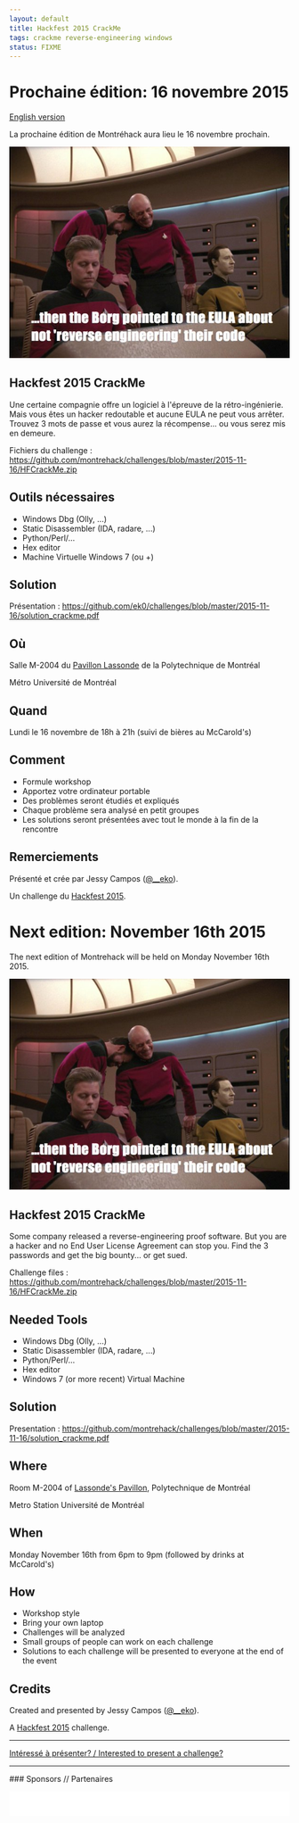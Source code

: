 ```yaml
---
layout: default
title: Hackfest 2015 CrackMe
tags: crackme reverse-engineering windows
status: FIXME
---
```


# Prochaine édition: 16 novembre 2015
[English version](#english)

La prochaine édition de Montréhack aura lieu le 16 novembre prochain.

![...then the Borg pointed to the EULA about not 'reverse engineering' their code](/images/15-11_reverse-engineering_eula.jpg)

## Hackfest 2015 CrackMe

Une certaine compagnie offre un logiciel à l'épreuve de la rétro-ingénierie.
Mais vous êtes un hacker redoutable et aucune EULA ne peut vous arrêter.
Trouvez 3 mots de passe et vous aurez la récompense... ou vous serez mis en
demeure.

Fichiers du challenge : https://github.com/montrehack/challenges/blob/master/2015-11-16/HFCrackMe.zip

## Outils nécessaires

* Windows Dbg (Olly, ...)
* Static Disassembler (IDA, radare, ...)
* Python/Perl/...
* Hex editor
* Machine Virtuelle Windows 7 (ou +)

## Solution

Présentation : https://github.com/ek0/challenges/blob/master/2015-11-16/solution_crackme.pdf

## Où

Salle M-2004 du [Pavillon
Lassonde](http://www.polymtl.ca/rensgen/coordonnees/campus.php) de la
Polytechnique de Montréal 

Métro Université de Montréal

## Quand

Lundi le 16 novembre de 18h à 21h (suivi de bières au McCarold's)

## Comment

* Formule workshop
* Apportez votre ordinateur portable
* Des problèmes seront étudiés et expliqués
* Chaque problème sera analysé en petit groupes
* Les solutions seront présentées avec tout le monde à la fin de la rencontre

## Remerciements

Présenté et crée par Jessy Campos ([@__eko](https://twitter.com/__ek0)).

Un challenge du [Hackfest 2015](http://hackfest.ca/).

<a id="english"></a>
# Next edition: November 16th 2015

The next edition of Montrehack will be held on Monday November 16th 2015.

![...then the Borg pointed to the EULA about not 'reverse engineering' their code](/images/15-11_reverse-engineering_eula.jpg)

## Hackfest 2015 CrackMe

Some company released a reverse-engineering proof software. But you are a
hacker and no End User License Agreement can stop you. Find the 3 passwords and
get the big bounty... or get sued.

Challenge files : https://github.com/montrehack/challenges/blob/master/2015-11-16/HFCrackMe.zip

## Needed Tools

* Windows Dbg (Olly, ...)
* Static Disassembler (IDA, radare, ...)
* Python/Perl/...
* Hex editor
* Windows 7 (or more recent) Virtual Machine

## Solution

Presentation : https://github.com/montrehack/challenges/blob/master/2015-11-16/solution_crackme.pdf

## Where

Room M-2004 of [Lassonde's Pavillon](http://www.polymtl.ca/rensgen/en/coordonnees/campus.php),
Polytechnique de Montréal 

Metro Station Université de Montréal

## When

Monday November 16th from 6pm to 9pm (followed by drinks at McCarold's)

## How

* Workshop style
* Bring your own laptop
* Challenges will be analyzed
* Small groups of people can work on each challenge
* Solutions to each challenge will be presented to everyone at the end of the event

## Credits

Created and presented by Jessy Campos ([@__eko](https://twitter.com/__ek0)).

A [Hackfest 2015](http://hackfest.ca/) challenge.

<hr/>

[Intéressé à présenter? / Interested to present a challenge?](https://github.com/montrehack/montrehack.github.com/wiki/Present-at-Montrehack)

<hr/>
### Sponsors // Partenaires

[![Brasserie Benelux](/images/benelux.png)](http://brasseriebenelux.com/)
